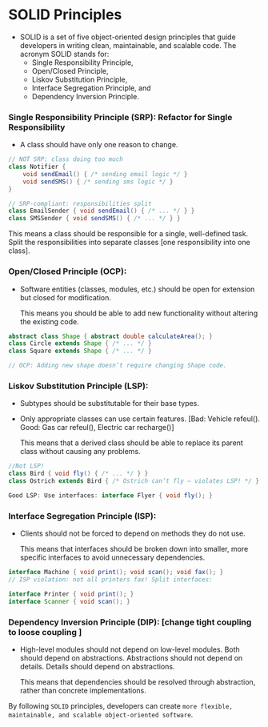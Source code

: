 # SOLID Principles

* SOLID is a set of five object-oriented design principles that guide developers
  in writing clean, maintainable, and scalable code. The acronym SOLID stands for:
  * Single Responsibility Principle,
  * Open/Closed Principle,
  * Liskov Substitution Principle,
  * Interface Segregation Principle, and
  * Dependency Inversion Principle.
###	Single Responsibility Principle (SRP): Refactor for Single Responsibility

* A class should have only one reason to change.
```java
// NOT SRP: class doing too much
class Notifier {
    void sendEmail() { /* sending email logic */ }
    void sendSMS() { /* sending sms logic */ }
}

// SRP-compliant: responsibilities split
class EmailSender { void sendEmail() { /* ... */ } }
class SMSSender { void sendSMS() { /* ... */ } }
```  
  This means a class should be responsible for a single, well-defined task. Split the responsibilities into separate classes [one responsibility into one class].

###	Open/Closed Principle (OCP):
* Software entities (classes, modules, etc.) should be open for extension but closed for modification.

  This means you should be able to add new functionality without altering the existing code. 
```java
abstract class Shape { abstract double calculateArea(); }
class Circle extends Shape { /* ... */ }
class Square extends Shape { /* ... */ }

// OCP: Adding new shape doesn’t require changing Shape code.
```
###	Liskov Substitution Principle (LSP): ## 
* Subtypes should be substitutable for their base types.
* Only appropriate classes can use certain features. [Bad: Vehicle refeul(). Good: Gas car refeul(), Electric car recharge()]
 
  This means that a derived class should be able to replace its parent class without causing any problems. 
```java
//Not LSP!
class Bird { void fly() { /* ... */ } }
class Ostrich extends Bird { /* Ostrich can’t fly – violates LSP! */ }

Good LSP: Use interfaces: interface Flyer { void fly(); }
```

###	Interface Segregation Principle (ISP):
* Clients should not be forced to depend on methods they do not use.

  This means that interfaces should be broken down into smaller, more specific interfaces to avoid unnecessary dependencies. 
```java
interface Machine { void print(); void scan(); void fax(); }
// ISP violation: not all printers fax! Split interfaces:

interface Printer { void print(); }
interface Scanner { void scan(); }
```
###	Dependency Inversion Principle (DIP): [change tight coupling to loose coupling ]
* High-level modules should not depend on low-level modules. Both should depend on abstractions. Abstractions should not depend on details. Details should depend on abstractions.

  This means that dependencies should be resolved through abstraction, rather than concrete implementations.


By following `SOLID` principles, developers can create `more flexible, maintainable, and scalable object-oriented software`. 
